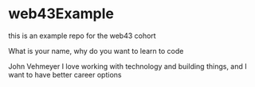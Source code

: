 # web43Example
this is an example repo for the web43 cohort


What is your name, why do you want to learn to code

John Vehmeyer
I love working with technology and building things, and I want to have better career options
